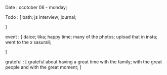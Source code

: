 Date : ocotober 06 - monday;

Todo : [
bath;
js interview;
journal;

]

event : [
daice;
tika;
happy time;
many of the photos;
upload that in insta;
went to the x sasurali;

]

grateful : [
grateful about having a great time with the family;
with the great people and with the great moment;
]
